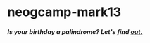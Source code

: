 # neogcamp-mark13
##### Is your birthday a palindrome? Let's find [out.](https://pdrome-bday-mark13.netlify.app/ "palindrome birthday") 
